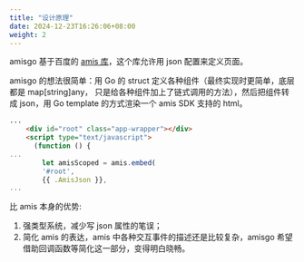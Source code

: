 ```yaml
---
title: "设计原理"
date: 2024-12-23T16:26:06+08:00
weight: 2
---
```


amisgo 基于百度的 [amis 库](https://aisuda.bce.baidu.com/amis)，这个库允许用 json 配置来定义页面。

amisgo 的想法很简单：用 Go 的 struct 定义各种组件（最终实现时更简单，底层都是 map[string]any， 只是给各种组件加上了链式调用的方法），然后把组件转成 json，用 Go template 的方式渲染一个 amis SDK 支持的 html。

```html
...
    <div id="root" class="app-wrapper"></div>
    <script type="text/javascript">
      (function () {
...
        let amisScoped = amis.embed(
        '#root',
        {{ .AmisJson }},
...
```

比 amis 本身的优势:

1. 强类型系统，减少写 json 属性的笔误；
2. 简化 amis 的表达，amis 中各种交互事件的描述还是比较复杂，amisgo 希望借助回调函数等简化这一部分，变得明白晓畅。
